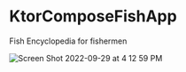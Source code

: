 # KtorComposeFishApp

Fish Encyclopedia for fishermen 

![Screen Shot 2022-09-29 at 4 12 59 PM](https://user-images.githubusercontent.com/77028660/193132532-86f0e245-d4ec-4296-9b0a-f8453cc621be.png)
